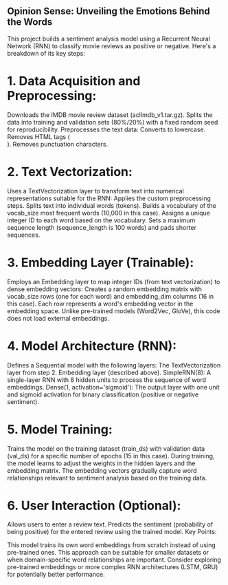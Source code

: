 ## Opinion Sense: Unveiling the Emotions Behind the Words

This project builds a sentiment analysis model using a Recurrent Neural Network (RNN) to classify movie reviews as positive or negative. Here's a breakdown of its key steps:

# 1. Data Acquisition and Preprocessing:

Downloads the IMDB movie review dataset (aclImdb_v1.tar.gz).
Splits the data into training and validation sets (80%/20%) with a fixed random seed for reproducibility.
Preprocesses the text data:
Converts to lowercase.
Removes HTML tags (<br>).
Removes punctuation characters.

# 2. Text Vectorization:

Uses a TextVectorization layer to transform text into numerical representations suitable for the RNN:
Applies the custom preprocessing steps.
Splits text into individual words (tokens).
Builds a vocabulary of the vocab_size most frequent words (10,000 in this case).
Assigns a unique integer ID to each word based on the vocabulary.
Sets a maximum sequence length (sequence_length is 100 words) and pads shorter sequences.

# 3. Embedding Layer (Trainable):

Employs an Embedding layer to map integer IDs (from text vectorization) to dense embedding vectors:
Creates a random embedding matrix with vocab_size rows (one for each word) and embedding_dim columns (16 in this case).
Each row represents a word's embedding vector in the embedding space.
Unlike pre-trained models (Word2Vec, GloVe), this code does not load external embeddings.

# 4. Model Architecture (RNN):

Defines a Sequential model with the following layers:
The TextVectorization layer from step 2.
Embedding layer (described above).
SimpleRNN(8): A single-layer RNN with 8 hidden units to process the sequence of word embeddings.
Dense(1, activation='sigmoid'): The output layer with one unit and sigmoid activation for binary classification (positive or negative sentiment).

# 5. Model Training:

Trains the model on the training dataset (train_ds) with validation data (val_ds) for a specific number of epochs (15 in this case).
During training, the model learns to adjust the weights in the hidden layers and the embedding matrix.
The embedding vectors gradually capture word relationships relevant to sentiment analysis based on the training data.

# 6. User Interaction (Optional):

Allows users to enter a review text.
Predicts the sentiment (probability of being positive) for the entered review using the trained model.
Key Points:

This model trains its own word embeddings from scratch instead of using pre-trained ones.
This approach can be suitable for smaller datasets or when domain-specific word relationships are important.
Consider exploring pre-trained embeddings or more complex RNN architectures (LSTM, GRU) for potentially better performance.
